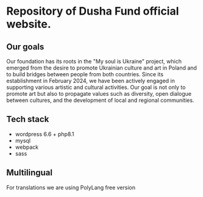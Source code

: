 # Repository of Dusha Fund official website.

## Our goals
Our foundation has its roots in the "My soul is Ukraine" project, which emerged from the desire to promote Ukrainian culture and art in Poland and to build bridges between people from both countries. 
Since its establishment in February 2024, we have been actively engaged in supporting various artistic and cultural activities. 
Our goal is not only to promote art but also to propagate values such as diversity, open dialogue between cultures, and the development of local and regional communities.

## Tech stack
- wordpress 6.6 + php8.1
- mysql
- webpack
- sass

## Multilingual 
For translations we are using PolyLang free version
